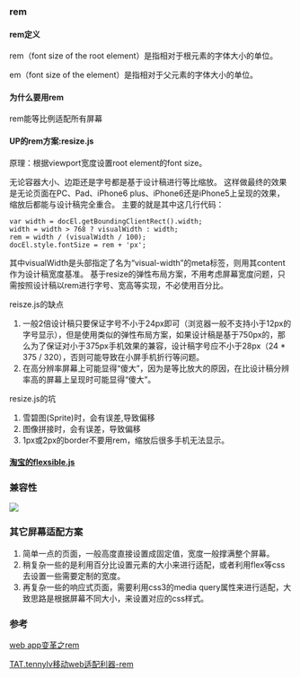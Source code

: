 ### rem
#### rem定义
rem（font size of the root element）是指相对于根元素的字体大小的单位。

em（font size of the element）是指相对于父元素的字体大小的单位。
#### 为什么要用rem
rem能等比例适配所有屏幕
#### UP的rem方案:resize.js
原理：根据viewport宽度设置root element的font size。

无论容器大小、边距还是字号都是基于设计稿进行等比缩放。
这样做最终的效果是无论页面在PC、Pad、iPhone6 plus、iPhone6还是iPhone5上呈现的效果，缩放后都能与设计稿完全重合。
主要的就是其中这几行代码：
```
var width = docEl.getBoundingClientRect().width;
width = width > 768 ? visualWidth : width;
rem = width / (visualWidth / 100);
docEl.style.fontSize = rem + 'px';
```
其中visualWidth是头部指定了名为“visual-width”的meta标签，则用其content作为设计稿宽度基准。
基于resize的弹性布局方案，不用考虑屏幕宽度问题，只需按照设计稿以rem进行字号、宽高等实现，不必使用百分比。

reisze.js的缺点
1. 一般2倍设计稿只要保证字号不小于24px即可（浏览器一般不支持小于12px的字号显示），但是使用类似的弹性布局方案，如果设计稿是基于750px的，那么为了保证对小于375px手机效果的兼容，设计稿字号应不小于28px（24 * 375 / 320），否则可能导致在小屏手机折行等问题。
2. 在高分辨率屏幕上可能显得“傻大”，因为是等比放大的原因，在比设计稿分辨率高的屏幕上呈现时可能显得“傻大”。

resize.js的坑
1. 雪碧图(Sprite)时，会有误差,导致偏移
2. 图像拼接时，会有误差，导致偏移
3. 1px或2px的border不要用rem，缩放后很多手机无法显示。

#### [淘宝的flexsible.js](https://github.com/amfe/lib-flexible)


### 兼容性
![](http://7jpp2v.com1.z0.glb.clouddn.com/0a269f05e4fb51f561d060eb24e864b11458889628.png)

### 其它屏幕适配方案
1. 简单一点的页面，一般高度直接设置成固定值，宽度一般撑满整个屏幕。
2. 稍复杂一些的是利用百分比设置元素的大小来进行适配，或者利用flex等css去设置一些需要定制的宽度。
3. 再复杂一些的响应式页面，需要利用css3的media query属性来进行适配，大致思路是根据屏幕不同大小，来设置对应的css样式。

### 参考
[web app变革之rem](https://isux.tencent.com/web-app-rem.html)

[TAT.tennylv移动web适配利器-rem](http://www.alloyteam.com/2016/03/mobile-web-adaptation-tool-rem/)
